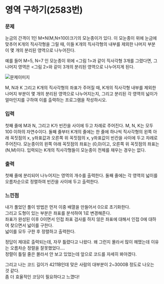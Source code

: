# 영역 구하기(2583번)  

### 문제  
눈금의 간격이 1인 M×N(M,N≤100)크기의 모눈종이가 있다. 이 모눈종이 위에 눈금에 맞추어 K개의 직사각형을 그릴 때, 이들 K개의 직사각형의 내부를 제외한 나머지 부분이 몇 개의 분리된 영역으로 나누어진다.  

예를 들어 M=5, N=7 인 모눈종이 위에 <그림 1>과 같이 직사각형 3개를 그렸다면, 그 나머지 영역은 <그림 2>와 같이 3개의 분리된 영역으로 나누어지게 된다.  

![문제이미지](/img/2583image.png "문제이미지")  

M, N과 K 그리고 K개의 직사각형의 좌표가 주어질 때, K개의 직사각형 내부를 제외한 나머지 부분이 몇 개의 분리된 영역으로 나누어지는지, 그리고 분리된 각 영역의 넓이가 얼마인지를 구하여 이를 출력하는 프로그램을 작성하시오.  

### 입력  
첫째 줄에 M과 N, 그리고 K가 빈칸을 사이에 두고 차례로 주어진다. M, N, K는 모두 100 이하의 자연수이다. 둘째 줄부터 K개의 줄에는 한 줄에 하나씩 직사각형의 왼쪽 아래 꼭짓점의 x, y좌표값과 오른쪽 위 꼭짓점의 x, y좌표값이 빈칸을 사이에 두고 차례로 주어진다. 모눈종이의 왼쪽 아래 꼭짓점의 좌표는 (0,0)이고, 오른쪽 위 꼭짓점의 좌표는(N,M)이다. 입력되는 K개의 직사각형들이 모눈종이 전체를 채우는 경우는 없다.  

### 출력  
첫째 줄에 분리되어 나누어지는 영역의 개수를 출력한다. 둘째 줄에는 각 영역의 넓이를 오름차순으로 정렬하여 빈칸을 사이에 두고 출력한다.  

### 느낀점  
내가 풀었던 풀이 방법은 먼저 이중 배열을 만들어서 0으로 초기화한다.  
그리고 도형이 있는 부분은 좌표를 분석하여 1로 변경해준다.  
좌표가 완성된 이후 0이면서 인접 좌표 검사를 하지 않은 좌표에 대해서 인접 0에 대하여 찾으면서 넓이를 구한다.  
넓이를 모두 구한 후 정렬하고 출력한다.  

정답이 제대로 출력되는데, 자꾸 틀렸다고 나왔다. 왜 그런지 몰라서 많이 헤맸는데 이유는 오름차순 정렬을 잘못했었다....  
정렬이 틀릴 줄은 몰라서 안 보고 있었는데 앞으로 코드를 자세히 봐야겠다.  

그리고 나는 코드 길이가 4211B인데 맞은 사람의 대부분이 2~3000B 정도로 나오는 것 같다.  
좀 더 효율적인 코딩이 필요하다고 느꼈다!  
